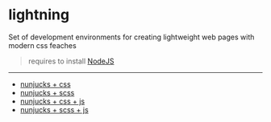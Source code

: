 # lightning
Set of development environments for creating lightweight web pages with modern css feaches

> requires to install [NodeJS](https://nodejs.org/en/)
---

- [nunjucks + css](https://github.com/zhelvis/lightning/tree/master)
- [nunjucks + scss](https://github.com/zhelvis/lightning/tree/scss)
- [nunjucks + css + js](https://github.com/zhelvis/lightning/tree/webpack)
- [nunjucks + scss + js](https://github.com/zhelvis/lightning/tree/scss+js)

